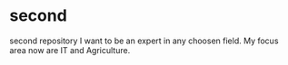 # second
second repository
I want to be an expert in any choosen field. My focus area now are IT and Agriculture.
